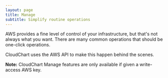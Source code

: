 ```yaml
---
layout: page
title: Manage
subtitle: Simplify routine operations
---
```


AWS provides a fine level of control of your infrastructure, but that's not always what you want.
There are many common operations that should be one-click operations.

CloudChart uses the AWS API to make this happen behind the scenes.

**Note:** CloudChart Manage features are only available if given a write-access AWS key.

